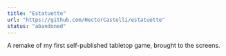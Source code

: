 ```yaml
---
title: "Estatuette"
url: "https://github.com/HectorCastelli/estatuette"
status: "abandoned"
---
```

A remake of my first self-published tabletop game, brought to the screens.
